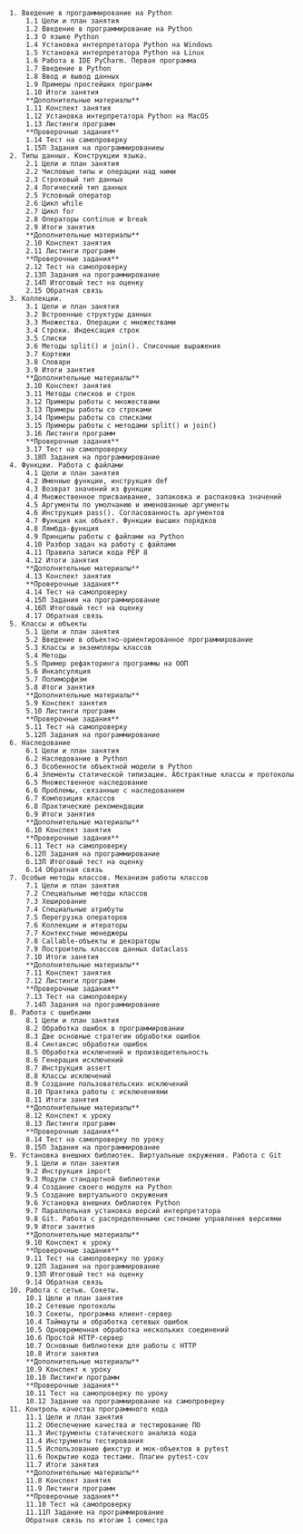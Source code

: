     1. Введение в программирование на Python
        1.1 Цели и план занятия
        1.2 Введение в программирование на Python
        1.3 О языке Python
        1.4 Установка интерпретатора Python на Windows
        1.5 Установка интерпретатора Python на Linux
        1.6 Работа в IDE PyCharm. Первая программа
        1.7 Введение в Python
        1.8 Ввод и вывод данных
        1.9 Примеры простейших программ
        1.10 Итоги занятия
        **Дополнительные материалы**
        1.11 Конспект занятия
        1.12 Установка интерпретатора Python на MacOS
        1.13 Листинги программ
        **Проверочные задания**
        1.14 Тест на самопроверку
        1.15П Задания на программированиеы
    2. Типы данных. Конструкции языка.
        2.1 Цели и план занятия
        2.2 Числовые типы и операции над ними
        2.3 Строковый тип данных
        2.4 Логический тип данных
        2.5 Условный оператор
        2.6 Цикл while
        2.7 Цикл for
        2.8 Операторы continue и break
        2.9 Итоги занятия
        **Дополнительные материалы**
        2.10 Конспект занятия
        2.11 Листинги программ
        **Проверочные задания**
        2.12 Тест на самопроверку
        2.13П Задания на программирование
        2.14П Итоговый тест на оценку
        2.15 Обратная связь
    3. Коллекции.
        3.1 Цели и план занятия
        3.2 Встроенные структуры данных
        3.3 Множества. Операции с множествами
        3.4 Строки. Индексация строк
        3.5 Списки
        3.6 Методы split() и join(). Списочные выражения
        3.7 Кортежи
        3.8 Словари
        3.9 Итоги занятия
        **Дополнительные материалы**
        3.10 Конспект занятия
        3.11 Методы списков и строк
        3.12 Примеры работы с множествами
        3.13 Примеры работы со строками
        3.14 Примеры работы со списками
        3.15 Примеры работы с методами split() и join()
        3.16 Листинги программ
        **Проверочные задания**
        3.17 Тест на самопроверку
        3.18П Задания на программирование
    4. Функции. Работа с файлами
        4.1 Цели и план занятия
        4.2 Именные функции, инструкция def
        4.3 Возврат значений из функции
        4.4 Множественное присваивание, запаковка и распаковка значений
        4.5 Аргументы по умолчанию и именованные аргументы
        4.6 Инструкция pass(). Согласованность аргументов
        4.7 Функция как объект. Функции высших порядков
        4.8 Лямбда-функция
        4.9 Принципы работы с файлами на Python
        4.10 Разбор задач на работу с файлами
        4.11 Правила записи кода PEP 8
        4.12 Итоги занятия
        **Дополнительные материалы**
        4.13 Конспект занятия
        **Проверочные задания**
        4.14 Тест на самопроверку
        4.15П Задания на программирование
        4.16П Итоговый тест на оценку
        4.17 Обратная связь
    5. Классы и объекты
        5.1 Цели и план занятия
        5.2 Введение в объектно-ориентированное программирование
        5.3 Классы и экземпляры классов
        5.4 Методы
        5.5 Пример рефакторинга программы на ООП
        5.6 Инкапсуляция
        5.7 Полиморфизм
        5.8 Итоги занятия
        **Дополнительные материалы**
        5.9 Конспект занятия
        5.10 Листинги программ
        **Проверочные задания**
        5.11 Тест на самопроверку
        5.12П Задания на программирование
    6. Наследование
        6.1 Цели и план занятия
        6.2 Наследование в Python
        6.3 Особенности объектной модели в Python
        6.4 Элементы статической типизации. Абстрактные классы и протоколы
        6.5 Множественное наследование
        6.6 Проблемы, связанные с наследованием
        6.7 Композиция классов
        6.8 Практические рекомендации
        6.9 Итоги занятия
        **Дополнительные материалы**
        6.10 Конспект занятия
        **Проверочные задания**
        6.11 Тест на самопроверку
        6.12П Задания на программирование
        6.13П Итоговый тест на оценку
        6.14 Обратная связь
    7. Особые методы классов. Механизм работы классов
        7.1 Цели и план занятия
        7.2 Специальные методы классов
        7.3 Хеширование
        7.4 Специальные атрибуты
        7.5 Перегрузка операторов
        7.6 Коллекции и итераторы
        7.7 Контекстные менеджеры
        7.8 Callable-объекты и декораторы
        7.9 Построитель классов данных dataclass
        7.10 Итоги занятия
        **Дополнительные материалы**
        7.11 Конспект занятия
        7.12 Листинги программ
        **Проверочные задания**
        7.13 Тест на самопроверку
        7.14П Задания на программирование
    8. Работа с ошибками
        8.1 Цели и план занятия
        8.2 Обработка ошибок в программировании
        8.3 Две основные стратегии обработки ошибок
        8.4 Синтаксис обработки ошибок
        8.5 Обработка исключений и производительность
        8.6 Генерация исключений
        8.7 Инструкция assert
        8.8 Классы исключений
        8.9 Создание пользовательских исключений
        8.10 Практика работы с исключениями
        8.11 Итоги занятия
        **Дополнительные материалы**
        8.12 Конспект к уроку
        8.13 Листинги программ
        **Проверочные задания**
        8.14 Тест на самопроверку по уроку
        8.15П Задания на программирование
    9. Установка внешних библиотек. Виртуальные окружения. Работа с Git
        9.1 Цели и план занятия
        9.2 Инструкция import
        9.3 Модули стандартной библиотеки
        9.4 Создание своего модуля на Python
        9.5 Создание виртуального окружения
        9.6 Установка внешних библиотек Python
        9.7 Параллельная установка версий интерпретатора
        9.8 Git. Работа с распределенными системами управления версиями
        9.9 Итоги занятия
        **Дополнительные материалы**
        9.10 Конспект к уроку
        **Проверочные задания**
        9.11 Тест на самопроверку по уроку
        9.12П Задания на программирование
        9.13П Итоговый тест на оценку
        9.14 Обратная связь
    10. Работа с сетью. Сокеты.
        10.1 Цели и план занятия
        10.2 Сетевые протоколы
        10.3 Сокеты, программа клиент-сервер
        10.4 Таймауты и обработка сетевых ошибок
        10.5 Одновременная обработка нескольких соединений
        10.6 Простой HTTP-сервер
        10.7 Основные библиотеки для работы с HTTP
        10.8 Итоги занятия
        **Дополнительные материалы**
        10.9 Конспект к уроку
        10.10 Листинги программ
        **Проверочные задания**
        10.11 Тест на самопроверку по уроку
        10.12 Задание на программирование на самопроверку
    11. Контроль качества программного кода
        11.1 Цели и план занятия
        11.2 Обеспечение качества и тестирование ПО
        11.3 Инструменты статического анализа кода
        11.4 Инструменты тестирования
        11.5 Использование фикстур и мок-объектов в pytest
        11.6 Покрытие кода тестами. Плагин pytest-cov
        11.7 Итоги занятия
        **Дополнительные материалы**
        11.8 Конспект занятия
        11.9 Листинги программ
        **Проверочные задания**
        11.10 Тест на самопроверку
        11.11П Задание на программирование
        Обратная связь по итогам 1 семестра